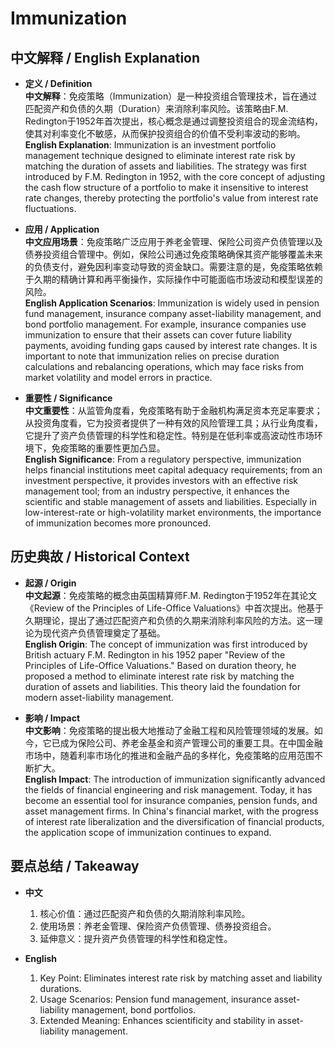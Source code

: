 # Immunization

## 中文解释 / English Explanation

* **定义 / Definition**  
  **中文解释**：免疫策略（Immunization）是一种投资组合管理技术，旨在通过匹配资产和负债的久期（Duration）来消除利率风险。该策略由F.M. Redington于1952年首次提出，核心概念是通过调整投资组合的现金流结构，使其对利率变化不敏感，从而保护投资组合的价值不受利率波动的影响。  
  **English Explanation**: Immunization is an investment portfolio management technique designed to eliminate interest rate risk by matching the duration of assets and liabilities. The strategy was first introduced by F.M. Redington in 1952, with the core concept of adjusting the cash flow structure of a portfolio to make it insensitive to interest rate changes, thereby protecting the portfolio's value from interest rate fluctuations.

* **应用 / Application**  
  **中文应用场景**：免疫策略广泛应用于养老金管理、保险公司资产负债管理以及债券投资组合管理中。例如，保险公司通过免疫策略确保其资产能够覆盖未来的负债支付，避免因利率变动导致的资金缺口。需要注意的是，免疫策略依赖于久期的精确计算和再平衡操作，实际操作中可能面临市场波动和模型误差的风险。  
  **English Application Scenarios**: Immunization is widely used in pension fund management, insurance company asset-liability management, and bond portfolio management. For example, insurance companies use immunization to ensure that their assets can cover future liability payments, avoiding funding gaps caused by interest rate changes. It is important to note that immunization relies on precise duration calculations and rebalancing operations, which may face risks from market volatility and model errors in practice.

* **重要性 / Significance**  
  **中文重要性**：从监管角度看，免疫策略有助于金融机构满足资本充足率要求；从投资角度看，它为投资者提供了一种有效的风险管理工具；从行业角度看，它提升了资产负债管理的科学性和稳定性。特别是在低利率或高波动性市场环境下，免疫策略的重要性更加凸显。  
  **English Significance**: From a regulatory perspective, immunization helps financial institutions meet capital adequacy requirements; from an investment perspective, it provides investors with an effective risk management tool; from an industry perspective, it enhances the scientific and stable management of assets and liabilities. Especially in low-interest-rate or high-volatility market environments, the importance of immunization becomes more pronounced.

## 历史典故 / Historical Context

* **起源 / Origin**  
  **中文起源**：免疫策略的概念由英国精算师F.M. Redington于1952年在其论文《Review of the Principles of Life-Office Valuations》中首次提出。他基于久期理论，提出了通过匹配资产和负债的久期来消除利率风险的方法。这一理论为现代资产负债管理奠定了基础。  
  **English Origin**: The concept of immunization was first introduced by British actuary F.M. Redington in his 1952 paper "Review of the Principles of Life-Office Valuations." Based on duration theory, he proposed a method to eliminate interest rate risk by matching the duration of assets and liabilities. This theory laid the foundation for modern asset-liability management.

* **影响 / Impact**  
  **中文影响**：免疫策略的提出极大地推动了金融工程和风险管理领域的发展。如今，它已成为保险公司、养老金基金和资产管理公司的重要工具。在中国金融市场中，随着利率市场化的推进和金融产品的多样化，免疫策略的应用范围不断扩大。  
  **English Impact**: The introduction of immunization significantly advanced the fields of financial engineering and risk management. Today, it has become an essential tool for insurance companies, pension funds, and asset management firms. In China's financial market, with the progress of interest rate liberalization and the diversification of financial products, the application scope of immunization continues to expand.

## 要点总结 / Takeaway

* **中文**  
  1. 核心价值：通过匹配资产和负债的久期消除利率风险。
  2. 使用场景：养老金管理、保险资产负债管理、债券投资组合。
  3. 延伸意义：提升资产负债管理的科学性和稳定性。

* **English**  
  1. Key Point: Eliminates interest rate risk by matching asset and liability durations.
  2. Usage Scenarios: Pension fund management, insurance asset-liability management, bond portfolios.
  3. Extended Meaning: Enhances scientificity and stability in asset-liability management.